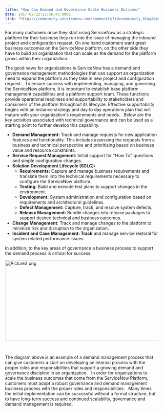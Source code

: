 ```yaml
---
title: "How Can Demand and Governance Scale Business Outcomes"
date: 2017-02-22T22:56:43.000Z
link: "https://community.servicenow.com/community?id=community_blog&sys_id=a0fc62a5dbd0dbc01dcaf3231f9619af"
---
```

<p>For many customers once they start using ServiceNow as a strategic platform for their business they run into the issue of managing the inbound project and configuration request. On one hand customers want great business outcomes on the ServiceNow platform, on the other side they have to build an organization that can scale as the demand for the platform grows within their organization.</p><p>The good news for organizations is ServiceNow has a demand and governance management methodologies that can support an organization need to expand the platform as they take in new project and configuration request.   To ensure success with implementing, managing, and governing the ServiceNow platform, it is important to establish base platform management capabilities and a platform support team. These functions provide operational readiness and supportability to stakeholders and consumers of the platform throughout its lifecycle. Effective supportability begins with an instance strategy and day to day operations plan that will mature with your organization's requirements and needs.   Below are the key activities associated with technical governance and can be used as a starting point to further develop this capability.</p><p></p><ul style="list-style-type: disc;"><li><strong>Demand Management:</strong> Track and manage requests for new application features and functionality. This includes assessing the requests from a business and technical perspective and prioritizing based on business value and resource constraints.</li><li><strong>Service Request Management:</strong> Initial support for "How To" questions and simple configuration changes.</li><li><strong>Solution Development Lifecycle (SDLC):</strong><ul style="list-style-type: circle;"><li><strong>Requirements:</strong> Capture and manage business requirements and translate them into the technical requirements necessary to configure the ServiceNow platform.</li><li><strong>Testing:</strong> Build and execute test plans to support changes in the environment.</li><li><strong>Development:</strong> System administration and configuration based on requirements and architectural guidelines.</li><li><strong>Defect Management:</strong> Capture, track, and resolve system defects.</li><li><strong>Release Management:</strong> Bundle changes into release packages to support desired technical and business outcomes.</li></ul></li><li><strong>Change Management:</strong> Track and manage changes to the platform to minimize risk and disruption to the organization.</li><li><strong>Incident and Case Management: Track</strong> and manage service restoral for system related performance issues.</li></ul><p></p><p>In addition, to the key areas of governance a business process to support the demand process is critical for success.</p><p><img   alt="Picture2.png" class="image-1 jive-image" src="889bab79db14df04e9737a9e0f9619f4.iix" style="width: 620px; height: 264px;"/></p><p>     <ins cite="mailto:ServiceNow%20Inc" datetime="2016-01-11T09:58"> </ins></p><p>The diagram above is an example of a demand management process that can give customers a start on developing an internal process with the proper roles and responsibilities that support a growing demand and governance discipline in an organization.   In order for organizations to scale the business outcomes that come from the ServiceNow Platform, customers must adopt a robust governance and demand management business process with the proper roles and responsibilities.   Many times the initial implementation can be successful without a formal structure, but to have long-term success and continued scalability, governance and demand management is required.</p>